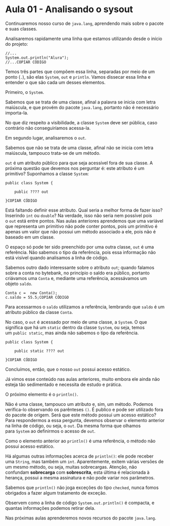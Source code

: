 # Aula 01 - Analisando o sysout

Continuaremos nosso curso de `java.lang`, aprendendo mais sobre o pacote e suas classes.

Analisaremos rapidamente uma linha que estamos utilizando desde o início do projeto:

```
//...
System.out.println("Alura");
//...COPIAR CÓDIGO
```

Temos três partes que compõem essa linha, separadas por meio de um ponto (`.`), são elas `System`, `out` e `println`. Vamos dissecar essa linha e entender o que são cada um desses elementos.

Primeiro, o `System`.

Sabemos que se trata de uma classe, afinal a palavra se inicia com letra maiúscula, e que provém do pacote `java.lang`, portanto não é necessário importa-la.

No que diz respeito a visibilidade, a classe `System` deve ser pública, caso contrário não conseguiríamos acessa-la.

Em segundo lugar, analisaremos o `out`.

Sabemos que não se trata de uma classe, afinal não se inicia com letra maiúscula, tampouco trata-se de um método.

`out` é um atributo público para que seja acessível fora de sua classe. A próxima questão que devemos nos perguntar é: este atributo é um primitivo? Suponhamos a classe `System`:

```
public class System {

    public ???? out

}COPIAR CÓDIGO
```

Está faltando definir esse atributo. Qual seria a melhor forma de fazer isso? Inserindo `int` ou `double`? Na verdade, isso não seria nem possível pois o `out` está entre pontos. Nas aulas anteriores aprendemos que uma variável que representa um primitivo não pode conter pontos, pois um primitivo é apenas um valor que não possui um método associado a ele, pois não é baseado em um classe.

O espaço só pode ter sido preenchido por uma outra classe, `out` é uma referência. Não sabemos o tipo da referência, pois essa informação não está visível quando analisamos a linha de código.

Sabemos outro dado interessante sobre o atributo `out`; quando falamos sobre a conta no bytebank, no princípio o saldo era público, portanto criávamos uma `Conta` e, mediante uma referência, acessávamos um objeto `saldo`.

```
Conta c =  new Conta();
c.saldo = 55.5;COPIAR CÓDIGO
```

Para acessarmos o `saldo` utilizamos a referência, lembrando que `saldo` é um atributo público da classe `Conta`.

No caso, o `out` é acessado por meio de uma classe, a `System`. O que significa que há um `static` dentro da classe `System`, ou seja, temos um `public static`, mas ainda não sabemos o tipo da referência.

```
public class System {

    public static ???? out

}COPIAR CÓDIGO
```

Concluímos, então, que o nosso `out` possui acesso estático.

Já vimos esse conteúdo nas aulas anteriores, muito embora ele ainda não esteja tão sedimentado e necessita de estudo e prática.

O próximo elemento é o `println()`.

Não é uma classe, tampouco um atributo e, sim, um método. Podemos verifica-lo observando os parênteses `()`. É publico e pode ser utilizado fora do pacote de origem. Será que este método possui um acesso estático? Para respondermos a essa pergunta, devemos observar o elemento anterior na linha de código, ou seja, o `out`. Da mesma forma que olhamos para `System` ao definirmos o acesso de `out`.

Como o elemento anterior ao `println()` é uma referência, o método não possui acesso estático.

Há algumas outras informações acerca de `println()`: ele pode receber uma `String`, mas também um `int`. Aparentemente, exitem várias versões de um mesmo método, ou seja, muitas sobrecargas. Atenção, não confundam **sobrecarga** com **sobrescrita**, esta última é relacionada à herança, possui a mesma assinatura e não pode variar nos parâmetros.

Sabemos que `println()` não joga exceções do tipo `checked`, nunca fomos obrigados a fazer algum tratamento de exceção.

Observem como a linha de código `System.out.println()` é compacta, e quantas informações podemos retirar dela.

Nas próximas aulas aprenderemos novos recursos do pacote `java.lang`.